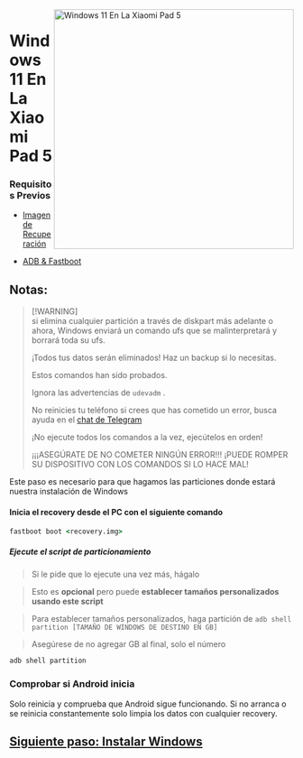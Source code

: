 <img align="right" src="https://raw.githubusercontent.com/erdilS/Port-Windows-11-Xiaomi-Pad-5/main/nabu.png" width="425" alt="Windows 11 En La Xiaomi Pad 5">

# Windows 11 En La Xiaomi Pad 5


### Requisitos Previos
  
- [Imagen de Recuperación](https://github.com/erdilS/Port-Windows-11-Xiaomi-Pad-5/releases/download/1.0/recovery.img)

- [ADB & Fastboot](https://developer.android.com/studio/releases/platform-tools)

## Notas:
> [!WARNING]\
> si elimina cualquier partición a través de diskpart más adelante o ahora, Windows enviará un comando ufs que se malinterpretará y borrará toda su ufs.
> 
> ¡Todos tus datos serán eliminados! Haz un backup si lo necesitas.
> 
> Estos comandos han sido probados.
> 
> Ignora las advertencias de `udevadm` .
> 
> No reinicies tu teléfono si crees que has cometido un error, busca ayuda en el [chat de Telegram](https://t.me/nabuwoa)
>
> 
> ¡No ejecute todos los comandos a la vez, ejecútelos en orden!
>
> ¡¡¡ASEGÚRATE DE NO COMETER NINGÚN ERROR!!! ¡PUEDE ROMPER SU DISPOSITIVO CON LOS COMANDOS SI LO HACE MAL!

Este paso es necesario para que hagamos las particiones donde estará nuestra instalación de Windows

#### Inicia el recovery desde el PC con el siguiente comando
```cmd
fastboot boot <recovery.img>
```
##### Ejecute el script de particionamiento

> Si le pide que lo ejecute una vez más, hágalo

> Esto es **opcional** pero puede **establecer tamaños personalizados usando este script**

> Para establecer tamaños personalizados, haga partición de  ```adb shell partition [TAMAÑO DE WINDOWS DE DESTINO EN GB] ```

> Asegúrese de no agregar GB al final, solo el número

```cmd
adb shell partition
```

### Comprobar si Android inicia
Solo reinicia y comprueba que Android sigue funcionando.
Si no arranca o se reinicia constantemente solo limpia los datos con cualquier recovery.

## [Siguiente paso: Instalar Windows](/guide/Español/2-instalacion-es.md)
